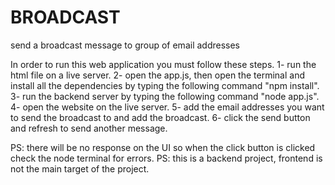 # BROADCAST
send a broadcast message to group of email addresses 


In order to run this web application you must follow these steps.
1- run the html file on a live server.
2- open the app.js, then open the terminal and install all the dependencies by typing the following command "npm install".
3- run the backend server by typing the following command "node app.js".
4- open the website on the live server.
5- add the email addresses you want to send the broadcast to and add the broadcast.
6- click the send button and refresh to send another message.

PS: there will be no response on the UI so when the click button is clicked check the node terminal for errors.
PS: this is a backend project, frontend is not the main target of the project.
